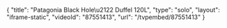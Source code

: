 {
    "title": "Patagonia Black Hole\u2122 Duffel 120L",
    "type": "solo",
    "layout": "iframe-static",
    "videoId": "87551413",
    "url": "\/tvpembed\/87551413"
}